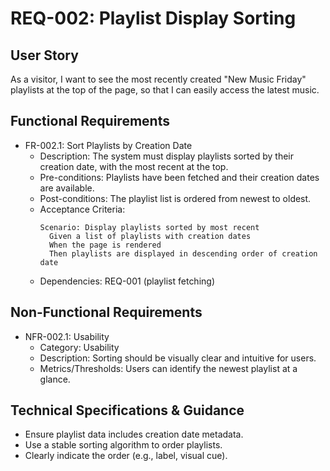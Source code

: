 # REQ-002: Playlist Display Sorting

## User Story

As a visitor, I want to see the most recently created "New Music Friday" playlists at the top of the page, so that I can easily access the latest music.

## Functional Requirements

- FR-002.1: Sort Playlists by Creation Date
  - Description: The system must display playlists sorted by their creation date, with the most recent at the top.
  - Pre-conditions: Playlists have been fetched and their creation dates are available.
  - Post-conditions: The playlist list is ordered from newest to oldest.
  - Acceptance Criteria:
    ```Gherkin
    Scenario: Display playlists sorted by most recent
      Given a list of playlists with creation dates
      When the page is rendered
      Then playlists are displayed in descending order of creation date
    ```
  - Dependencies: REQ-001 (playlist fetching)

## Non-Functional Requirements

- NFR-002.1: Usability
  - Category: Usability
  - Description: Sorting should be visually clear and intuitive for users.
  - Metrics/Thresholds: Users can identify the newest playlist at a glance.

## Technical Specifications & Guidance

- Ensure playlist data includes creation date metadata.
- Use a stable sorting algorithm to order playlists.
- Clearly indicate the order (e.g., label, visual cue).
